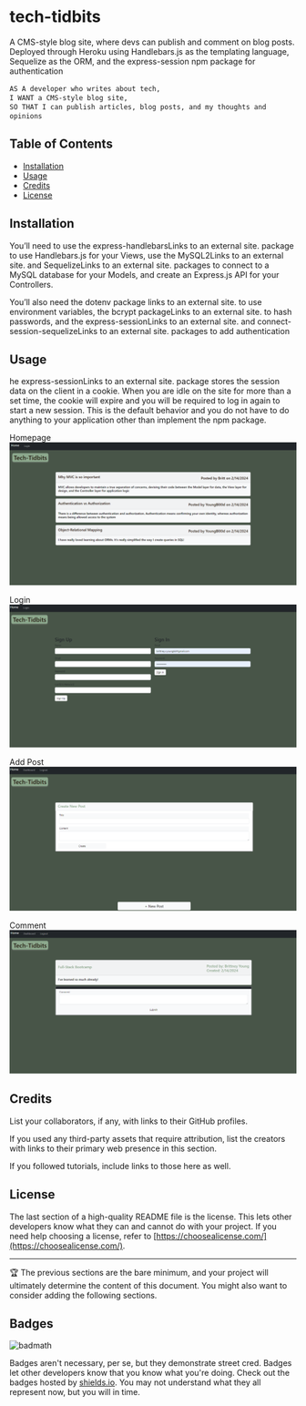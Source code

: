 # tech-tidbits
A CMS-style blog site, where devs can publish and comment on blog posts. Deployed through Heroku using Handlebars.js as the templating language, Sequelize as the ORM, and the express-session npm package for authentication
```
AS A developer who writes about tech,
I WANT a CMS-style blog site,
SO THAT I can publish articles, blog posts, and my thoughts and opinions
```
## Table of Contents

- [Installation](#installation)
- [Usage](#usage)
- [Credits](#credits)
- [License](#license)

## Installation

 You’ll need to use the express-handlebarsLinks to an external site. package to use Handlebars.js for your Views, use the MySQL2Links to an external site. and SequelizeLinks to an external site. packages to connect to a MySQL database for your Models, and create an Express.js API for your Controllers.

You’ll also need the dotenv package links to an external site. to use environment variables, the bcrypt packageLinks to an external site. to hash passwords, and the express-sessionLinks to an external site. and connect-session-sequelizeLinks to an external site. packages to add authentication

## Usage

he express-sessionLinks to an external site. package stores the session data on the client in a cookie. When you are idle on the site for more than a set time, the cookie will expire and you will be required to log in again to start a new session. This is the default behavior and you do not have to do anything to your application other than implement the npm package.

Homepage
![homepage](public/img/home-demo.png)  

Login
![Login](public/img/login-demo.png)

Add Post
![Add Post](public/img/add-post-demo.png)

Comment
![Comment](public/img/comment-demo.png)

## Credits

List your collaborators, if any, with links to their GitHub profiles.

If you used any third-party assets that require attribution, list the creators with links to their primary web presence in this section.

If you followed tutorials, include links to those here as well.

## License

The last section of a high-quality README file is the license. This lets other developers know what they can and cannot do with your project. If you need help choosing a license, refer to [https://choosealicense.com/](https://choosealicense.com/).

---

🏆 The previous sections are the bare minimum, and your project will ultimately determine the content of this document. You might also want to consider adding the following sections.

## Badges

![badmath](https://img.shields.io/github/languages/top/lernantino/badmath)

Badges aren't necessary, per se, but they demonstrate street cred. Badges let other developers know that you know what you're doing. Check out the badges hosted by [shields.io](https://shields.io/). You may not understand what they all represent now, but you will in time.
